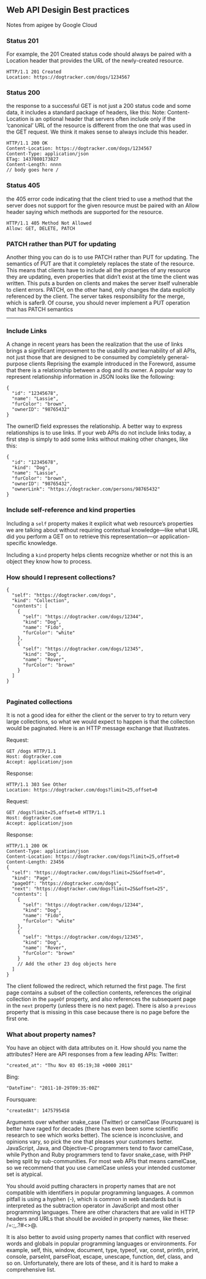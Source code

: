 ## Web API Desigin Best practices
Notes from apigee by Google Cloud

### Status 201

For example, the 201 Created status code should always be paired 
with a Location header that provides the URL of the newly-created resource.

```
HTTP/1.1 201 Created 
Location: https://dogtracker.com/dogs/1234567
```

### Status 200
the response to a successful 
GET is not just a 200 status code and some data, it includes a standard package of headers, like this:
Note: Content-Location is an optional header that servers often include only if the ‘canonical’ URL of the 
resource is different from the one that was used in the GET request. We think it makes sense to always include 
this header.

```
HTTP/1.1 200 OK 
Content-Location: https://dogtracker.com/dogs/1234567 
Content-Type: application/json 
ETag: 1437080173827 
Content-Length: nnnn 
// body goes here /
```

### Status 405
the 405 error code indicating that the client tried to use a method that the server 
does not support for the given resource must be paired with an Allow header saying which methods are 
supported for the resource.
```
HTTP/1.1 405 Method Not Allowed 
Allow: GET, DELETE, PATCH
```

### PATCH rather than PUT for updating
Another thing you can do is to use PATCH rather than PUT for updating. The semantics of PUT are that it 
completely replaces the state of the resource. This means that clients have to include all the properties of 
any resource they are updating, even properties that didn’t exist at the time the client was written. This 
puts a burden on clients and makes the server itself vulnerable to client errors. PATCH, on the other hand, 
only changes the data explicitly referenced by the client. The server takes responsibility for the merge, 
which is safer9. Of course, you should never implement a PUT operation that has PATCH semantics


----------
### Include Links
A change in recent years has been the realization that the use of links brings a significant 
improvement to the usability and learnability of all APIs, not just those that are designed to be consumed 
by completely general-purpose clients
Reprising the example introduced in the Foreword, assume that there is a relationship between a dog and 
its owner. A popular way to represent relationship information in JSON looks like the following:

```
{
  "id": "12345678",
  "name": "Lassie",
  "furColor": "brown",
  "ownerID": "98765432"
}

```
The ownerID field expresses the relationship. A better way to express relationships is to use links. If your 
web APIs do not include links today, a first step is simply to add some links without making other changes, 
like this:
```
{
  "id": "12345678",
  "kind": "Dog",
  "name": "Lassie",
  "furColor": "brown",
  "ownerID": "98765432",
  "ownerLink": "https://dogtracker.com/persons/98765432"
}

```

### Include self-reference and kind properties
Including a `self` property makes it explicit what web resource’s properties we are talking about 
without requiring contextual knowledge—like what URL did you perform a GET on to retrieve this 
representation—or application-specific knowledge.

Including a `kind` property helps clients recognize whether or not this is an object they know how to 
process.


### How should I represent collections?
```
{
  "self": "https://dogtracker.com/dogs",
  "kind": "Collection",
  "contents": [
    {
      "self": "https://dogtracker.com/dogs/12344",
      "kind": "Dog",
      "name": "Fido",
      "furColor": "white"
    },
    {
      "self": "https://dogtracker.com/dogs/12345",
      "kind": "Dog",
      "name": "Rover",
      "furColor": "brown"
    }
  ]
}


```

### Paginated collections
 It is not a good idea for either the client or the server to try to return very large 
collections, so what we would expect to happen is that the collection would be paginated. Here is an 
HTTP message exchange that illustrates.

Request:
```
GET /dogs HTTP/1.1 
Host: dogtracker.com 
Accept: application/json
```

Response:
```
HTTP/1.1 303 See Other 
Location: https://dogtracker.com/dogs?limit=25,offset=0
```

Request:
```
GET /dogs?limit=25,offset=0 HTTP/1.1 
Host: dogtracker.com 
Accept: application/json
```

Response:
```
HTTP/1.1 200 OK 
Content-Type: application/json 
Content-Location: https://dogtracker.com/dogs?limit=25,offset=0 
Content-Length: 23456
{
  "self": "https://dogtracker.com/dogs?limit=25&offset=0",
  "kind": "Page",
  "pageOf": "https://dogtracker.com/dogs",
  "next": "https://dogtracker.com/dogs?limit=25&offset=25",
  "contents": [
    {
      "self": "https://dogtracker.com/dogs/12344",
      "kind": "Dog",
      "name": "Fido",
      "furColor": "white"
    },
    {
      "self": "https://dogtracker.com/dogs/12345",
      "kind": "Dog",
      "name": "Rover",
      "furColor": "brown"
    }
    // Add the other 23 dog objects here
  ]
}

```

The client followed the redirect, which returned the first page. The first page contains a subset of the collection 
contents, references the original collection in the `pageOf` property, and also references the subsequent 
page in the `next` property (unless there is no next page). There is also a `previous` property that is missing 
in this case because there is no page before the first one.

### What about property names?
You have an object with data attributes on it. How should you name the attributes?
Here are API responses from a few leading APIs:
Twitter:
```
"created_at": "Thu Nov 03 05:19;38 +0000 2011"
```
Bing:
```
"DateTime": "2011-10-29T09:35:00Z"
```
Foursquare:
```
"createdAt": 1475795458
```
Arguments over whether snake_case (Twitter) or camelCase (Foursquare) is better have raged for 
decades (there has even been some scientific research to see which works better). The science is 
inconclusive, and opinions vary, so pick the one that pleases your customers better. JavaScript, Java, 
and Objective-C programmers tend to favor camelCase, while Python and Ruby programmers tend to 
favor snake_case, with PHP being split by sub-communities.
For most web APIs that means camelCase, so we recommend that you use camelCase unless your intended customer set is atypical.

You should avoid putting characters in property names that are not compatible with identifiers in popular 
programming languages. A common pitfall is using a hyphen (-), which is common in web standards but is 
interpreted as the subtraction operator in JavaScript and most other programming languages. There are 
other characters that are valid in HTTP headers and URLs that should be avoided in property names, like 
these: /\=:;,.?#<>@.

It is also better to avoid using property names that conflict with reserved words and globals in popular 
programming languages or environments. For example, self, this, window, document, type, typeof, 
var, const, println, print, console, parseInt, parseFloat, escape, unescape, function, def, 
class, and so on. Unfortunately, there are lots of these, and it is hard to make a comprehensive list.
